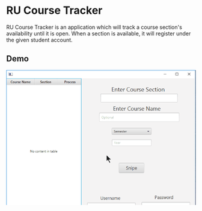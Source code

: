 # RU Course Tracker
RU Course Tracker is an application which will track a course section's availability until it is open. When a section is available, it will register under the given student account. 

## Demo
![](CourseDemo.gif)
